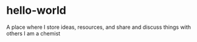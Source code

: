 # hello-world
A place where I store ideas, resources, and share and discuss things with others
I am a chemist
